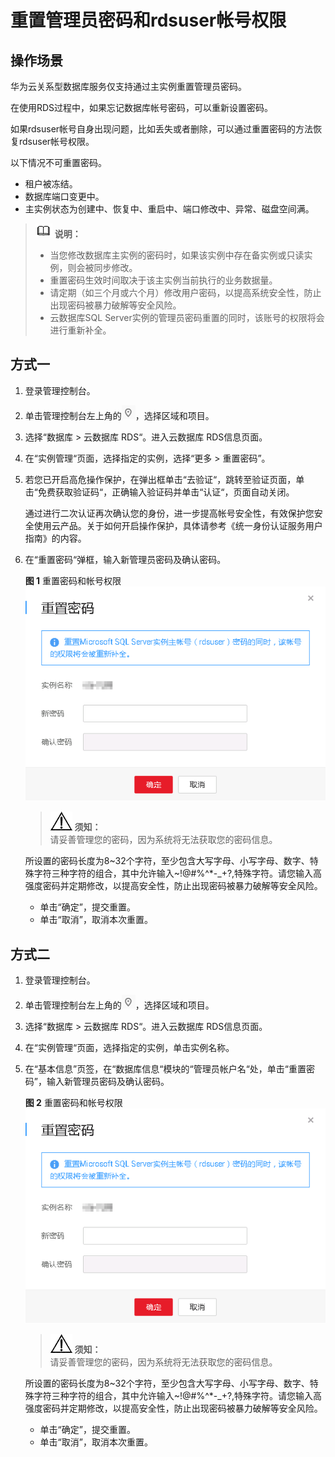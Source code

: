 # 重置管理员密码和rdsuser帐号权限<a name="zh-cn_topic_sqlserver_reset_password"></a>

## 操作场景<a name="section17331919204213"></a>

华为云关系型数据库服务仅支持通过主实例重置管理员密码。

在使用RDS过程中，如果忘记数据库帐号密码，可以重新设置密码。

如果rdsuser帐号自身出现问题，比如丢失或者删除，可以通过重置密码的方法恢复rdsuser帐号权限。

以下情况不可重置密码。

-   租户被冻结。
-   数据库端口变更中。
-   主实例状态为创建中、恢复中、重启中、端口修改中、异常、磁盘空间满。

>![](public_sys-resources/icon-note.gif) **说明：**   
>-   当您修改数据库主实例的密码时，如果该实例中存在备实例或只读实例，则会被同步修改。  
>-   重置密码生效时间取决于该主实例当前执行的业务数据量。  
>-   请定期（如三个月或六个月）修改用户密码，以提高系统安全性，防止出现密码被暴力破解等安全风险。  
>-   云数据库SQL Server实例的管理员密码重置的同时，该账号的权限将会进行重新补全。  

## 方式一<a name="section19146184410412"></a>

1.  登录管理控制台。
2.  单击管理控制台左上角的![](figures/Region灰色图标.png)，选择区域和项目。
3.  选择“数据库  \>  云数据库 RDS“。进入云数据库 RDS信息页面。
4.  在“实例管理“页面，选择指定的实例，选择“更多 \> 重置密码”。
5.  若您已开启高危操作保护，在弹出框单击“去验证“，跳转至验证页面，单击“免费获取验证码“，正确输入验证码并单击“认证“，页面自动关闭。

    通过进行二次认证再次确认您的身份，进一步提高帐号安全性，有效保护您安全使用云产品。关于如何开启操作保护，具体请参考《统一身份认证服务用户指南》的内容。

6.  在“重置密码“弹框，输入新管理员密码及确认密码。

    **图 1**  重置密码和帐号权限<a name="zh-cn_topic_0171122716_fig4321102874210"></a>  
    ![](figures/重置密码和帐号权限.png "重置密码和帐号权限")

    >![](public_sys-resources/icon-notice.gif) **须知：**   
    >请妥善管理您的密码，因为系统将无法获取您的密码信息。  

    所设置的密码长度为8\~32个字符，至少包含大写字母、小写字母、数字、特殊字符三种字符的组合，其中允许输入\~!@\#%^\*-\_+?,特殊字符。请您输入高强度密码并定期修改，以提高安全性，防止出现密码被暴力破解等安全风险。

    -   单击“确定”，提交重置。
    -   单击“取消”，取消本次重置。


## 方式二<a name="section12149154434113"></a>

1.  登录管理控制台。
2.  单击管理控制台左上角的![](figures/Region灰色图标.png)，选择区域和项目。
3.  选择“数据库  \>  云数据库 RDS“。进入云数据库 RDS信息页面。
4.  在“实例管理“页面，选择指定的实例，单击实例名称。
5.  在“基本信息”页签，在“数据库信息“模块的“管理员帐户名“处，单击“重置密码”，输入新管理员密码及确认密码。

    **图 2**  重置密码和帐号权限<a name="zh-cn_topic_0171122716_fig96695297440"></a>  
    ![](figures/重置密码和帐号权限-42.png "重置密码和帐号权限-42")

    >![](public_sys-resources/icon-notice.gif) **须知：**   
    >请妥善管理您的密码，因为系统将无法获取您的密码信息。  

    所设置的密码长度为8\~32个字符，至少包含大写字母、小写字母、数字、特殊字符三种字符的组合，其中允许输入\~!@\#%^\*-\_+?,特殊字符。请您输入高强度密码并定期修改，以提高安全性，防止出现密码被暴力破解等安全风险。

    -   单击“确定”，提交重置。
    -   单击“取消”，取消本次重置。


